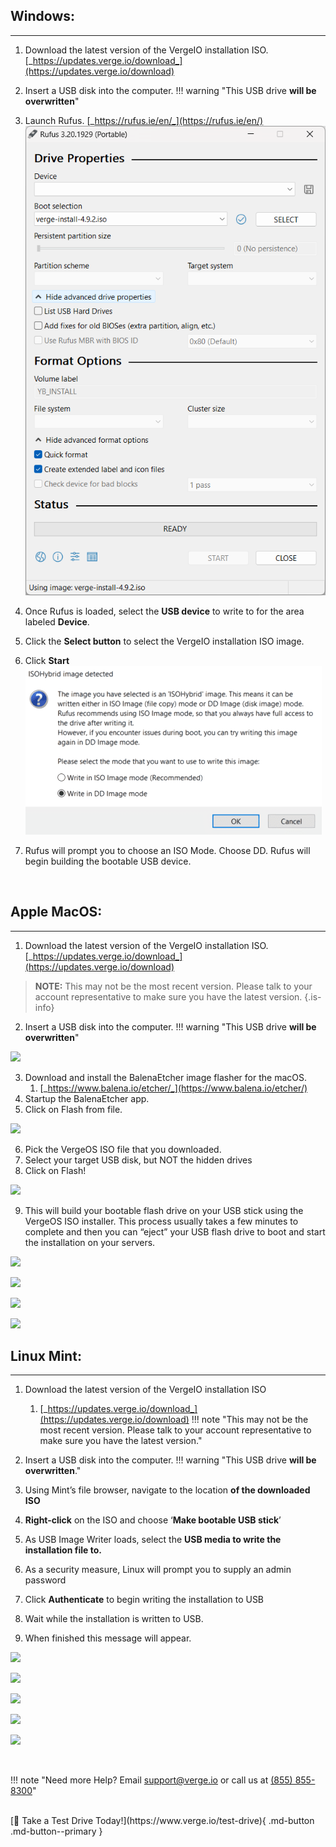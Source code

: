 ## Windows:
***

1.  Download the latest version of the VergeIO installation ISO.
 [_https://updates.verge.io/download_](https://updates.verge.io/download)

2.  Insert a USB disk into the computer. 
!!! warning "This USB drive **will be overwritten**"


3.  Launch Rufus. [_https://rufus.ie/en/_](https://rufus.ie/en/)
![rufus.png](../assets/rufus.png)

1. Once Rufus is loaded, select the **USB device** to write to for the area labeled **Device**.
2. Click the **Select button** to select the VergeIO installation ISO image.
3. Click **Start**
  ![rufus2.png](../assets/rufus2.png)
4. Rufus will prompt you to choose an ISO Mode. Choose DD. Rufus will begin building the bootable USB device.
<br>

## Apple MacOS:
***

1.  Download the latest version of the VergeIO installation ISO. [_https://updates.verge.io/download_](https://updates.verge.io/download)
> **NOTE:** This may not be the most recent version. Please talk to your account representative to make sure you have the latest version.
{.is-info}

2.  Insert a USB disk into the computer. 
!!! warning "This USB drive **will be overwritten**"


![](https://lh5.googleusercontent.com/-_mr5en0ePpUwSiyWVDpaC2SSURakbGXlWaa_CG6dgN_Gl8X8hEDMs3uQ1He-cuWuMreGxooe352SUQqaB99BNoKgAMxThfwj_SMfZRBbJL__2oUs62SbrUf0Dls2GhVjAC6xGwPwMNv0zPToVXcdw)

3.  Download and install the BalenaEtcher image flasher for the macOS.
    1.  [_https://www.balena.io/etcher/_](https://www.balena.io/etcher/)
4.  Startup the BalenaEtcher app.
5.  Click on Flash from file.

![](https://lh5.googleusercontent.com/7EOxDyTcc68ggf5wQV998hBVKEX2c6BLbr-S5hdUTrfLB0JOMXNMK1dOouEs-sCpxoGn_IMaf9A2fJ_6KzbVjVvvXy9ZWokLnDghQlvR-CEQqT96xblB7mVvULF2I6VrbFaY6lhsVApq7427Z9OMlg)

6.  Pick the VergeOS ISO file that you downloaded.
7.  Select your target USB disk, but NOT the hidden drives
8.  Click on Flash!

![](https://lh5.googleusercontent.com/IhmI9uk2q5iBanMvyiMB3Nk6TlJynghQ2oUwwGqdtKDCdi44SdeziwwuiyC2WhI4J-ncjQVLDSnBEZfmSEvsmT4RzLxEXJXNLVfoZVvNXLONTU3YCOUCpnQvw6Rg9ugLqxNsHH7Z6NWMBJs4VPBeFQ)

9.  This will build your bootable flash drive on your USB stick using the VergeOS ISO installer. This process usually takes a few minutes to complete and then you can “eject” your USB flash drive to boot and start the installation on your servers.

![](https://lh4.googleusercontent.com/J92S3ASKseU2HzuouO43MBKvF2y0uC1cok6hV5n7VOiaRKakN2BK1oLHMof69wc_0Wb39KrKu7WXAQsdTAu1qGT8cuyXBzyjMEyCUfMrsM10xqJYjXQhJFObwiewBBlWbwugTDTqL1pwgOb4aqvuPA)

![](https://lh6.googleusercontent.com/jXYidar45PS86znGcVhqt50jkQg27g7cTVtv616in_En9IxAkbubMosnan3bwLuxtRNF9mViX0X_2fOAvXiAjNOHDIg_V-S7EflSge4iRnJmS_6cNS9zghfH2HjCsxcrn9lor4EB3hDKc62sUk0eug)

![](https://lh6.googleusercontent.com/-3XipAqr-dKeLqMHS9OTuZLr3y7vwioZI2YFyvj98mNH7AUoxk8-39wB3C9vQE1gFwrD36dulWAiok6_LN94SYxzotbYQxM6jx3nhM1lo276BJT6tS-sX1a6mSR-1-felSq64_p3wXOJyrt5bgaYng)

![](https://lh4.googleusercontent.com/JXv2wU3no2hBTid6T9oEJSuO2Tptg_uSteJpOFh9ZcEtbRJSFy8kpWCcqoARZENy3y2pNT9yPYFp9FYXhW9W8it9XETLPM61UsjWkjopuaLXymn1X-Ug3CHY5wXFfLcx2c0O62l57Q8LOAHmIQys6w)
<br>

## Linux Mint:
***

1.  Download the latest version of the VergeIO installation ISO
    1.  [_https://updates.verge.io/download_](https://updates.verge.io/download)
!!! note "This may not be the most recent version. Please talk to your account representative to make sure you have the latest version."

2.  Insert a USB disk into the computer. 
!!! warning "This USB drive **will be overwritten**."


3.  Using Mint’s file browser, navigate to the location **of the downloaded ISO**
1.  **Right-click** on the ISO and choose ‘**Make bootable USB stick**’
1.  As USB Image Writer loads, select the **USB media to write the installation file to.**
1.  As a security measure, Linux will prompt you to supply an admin password
1.  Click **Authenticate** to begin writing the installation to USB
1.  Wait while the installation is written to USB.
1.  When finished this message will appear.

![](https://lh6.googleusercontent.com/0-nr7O3NXfg-9xYnInAM9gYIwyY6EPYVIPH8xDnK8znxpwxbtRQ4dmJs9bUpLKwUoX-nJnJ15XM27V0QW6gpvaG74IUIaEk_TrYnRAtn-fE2J1R4YkzCZYr4zBU2U7Tljjgj64aAXsZP60be_QKVRw)

![](https://lh5.googleusercontent.com/XYNhvshwic0BqgfnCJFOBWQ6PrPLM3R4IcogH8mSJh-Bk5GvRG5uepdcBoda8d7yq04bP2zBQ8KnbNRwxTr-HG7jOjEoFcSI0_85rCfso9g17MqY32HA_wAVipmhCvAPVFpatUZS5Pyli0_cOqn01w)

![](https://lh4.googleusercontent.com/mBduduMcSOAN04aXExClKSrBJMOldme7K48ZateZ0Kno4rZQGiHqLJy-I-P5pxea_RVB8CGyHGGH4rXRQdOIwcIDgc_WeQSmO6C1FPSTGGo-58fdCczL6QePKaB-_AaN9sufuq5BW4JGcdbqXUgAww)

![](https://lh4.googleusercontent.com/xygTF3JRWMBGQOHO7ShLn6VMROo2W5AezO7bmMQRWOXaU6r-5smG8BdZc-BBY8PgVQpylOXE2kbWuDuGXWCQNuyFRvPFvdyyhV4x76_h_TlS9a92f49r3nlrxH4ZGv-A3Xpm8-oJVZgPd7xClexvfA)

![](https://lh4.googleusercontent.com/egCzLNxDVrhoKnZh_cJ4YgVX9BypXA3-ZyasjsjVN-pJ37He6SG0VrFHilCDzx34J_tQ6ioy2IyqUbH5DYK7chPdQIILI0wZqkQo2-daZiSBYd3AwKnpj8ujrrWoIjiDiQIQVa6HnlH_gs9QrtFgjw)


<br>

!!! note "Need more Help? Email <a href="mailto:support@verge.io?subject=Support Inquiry" target="_blank" rel="noopener noreferrer">support@verge.io</a> or call us at <a href="tel:+855-855-8300">(855) 855-8300</a>"


<br>
[🚗 Take a Test Drive Today!](https://www.verge.io/test-drive){ .md-button .md-button--primary }